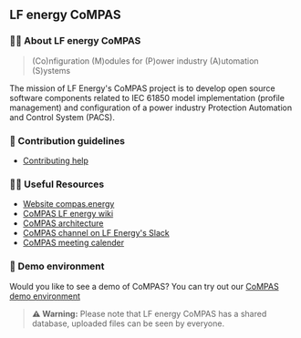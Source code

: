## LF energy CoMPAS

### 🙋‍♀️ About LF energy CoMPAS
> (Co)nfiguration (M)odules for (P)ower industry (A)utomation (S)ystems

The mission of LF Energy's CoMPAS project is to develop open source software
components related to IEC 61850 model implementation (profile management) 
and configuration of a power industry Protection Automation and Control System (PACS).

### 🌈 Contribution guidelines
- [Contributing help](https://com-pas.github.io/contributing/)

### 👩‍💻 Useful Resources
- [Website compas.energy](https://compas.energy)
- [CoMPAS LF energy wiki](https://lf-energy.atlassian.net/wiki/spaces/SHP/overview)
- [CoMPAS architecture](https://com-pas.github.io/compas-architecture/)
- [CoMPAS channel on LF Energy's Slack](https://lfenergy.slack.com/archives/C01926K9D39)
- [CoMPAS meeting calender](https://zoom-lfx.platform.linuxfoundation.org/meetings/compas?view=week)


### 🍿 Demo environment
Would you like to see a demo of CoMPAS? You can try out our [CoMPAS demo environment](https://demo.compas.energy)  
> **⚠️ Warning:** Please note that LF energy CoMPAS has a shared database, uploaded files can be seen by everyone.
